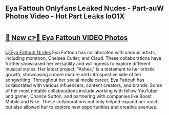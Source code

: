 ## Eya Fattouh Onlyf𝚊ns Le𝚊ked N𝚞des - Part-auW Photos Video - Hot Part Le𝚊ks loO1X

# <h2><a href="http://ac33994.deff.icu/?id=Eya+Fattouh">🔗 New 👉🔴 Eya Fattouh VIDEO Photos</a></h2>

[![Eya Fattouh N𝚞des](https://i.imgur.com/rIISA9y.gif)](http://ac33994.deff.icu/?id=Eya+Fattouh)
Eya Fattouh has collaborated with various artists, including mxmtoon, Chelsea Cutler, and Claud. These collaborations have further showcased her versatility and willingness to explore different musical styles. Her latest project, "Ashes," is a testament to her artistic growth, showcasing a more mature and introspective side of her songwriting. Throughout her social media career, Eya Fattouh has collaborated with various influencers, content creators, and brands. Some of her most notable collaborations include working with fellow YouTuber and gamer, Chance Sutton, and partnering with companies like Boost Mobile and Nike. These collaborations not only helped expand her reach but also allowed her to explore new opportunities and creative avenues.
